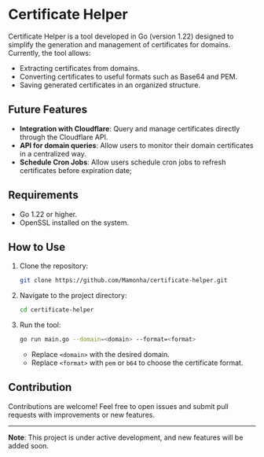 # Certificate Helper

Certificate Helper is a tool developed in Go (version 1.22) designed to simplify the generation and management of certificates for domains. Currently, the tool allows:

- Extracting certificates from domains.
- Converting certificates to useful formats such as Base64 and PEM.
- Saving generated certificates in an organized structure.

## Future Features

- **Integration with Cloudflare**: Query and manage certificates directly through the Cloudflare API.
- **API for domain queries**: Allow users to monitor their domain certificates in a centralized way.
- **Schedule Cron Jobs**: Allow users schedule cron jobs to refresh certificates before expiration date;
## Requirements

- Go 1.22 or higher.
- OpenSSL installed on the system.

## How to Use

1. Clone the repository:
   ```bash
   git clone https://github.com/Mamonha/certificate-helper.git
   ```
2. Navigate to the project directory:
   ```bash
   cd certificate-helper
   ```
3. Run the tool:
   ```bash
   go run main.go --domain=<domain> --format=<format>
   ```
   - Replace `<domain>` with the desired domain.
   - Replace `<format>` with `pem` or `b64` to choose the certificate format.

## Contribution

Contributions are welcome! Feel free to open issues and submit pull requests with improvements or new features.

---

**Note**: This project is under active development, and new features will be added soon.